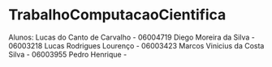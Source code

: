 # TrabalhoComputacaoCientifica

Alunos: 
Lucas do Canto de Carvalho - 06004719
Diego Moreira da Silva - 06003218
Lucas Rodrigues Lourenço - 06003423
Marcos Vinicius da Costa Silva - 06003955
Pedro Henrique - 
